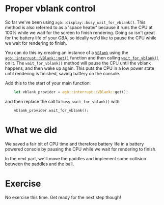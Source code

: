# Proper vblank control

So far we've been using `agb::display::busy_wait_for_vblank()`.
This method is also referred to as a 'space heater' because it runs the CPU at 100% while we wait for the screen to finish rendering.
Doing so isn't great for the battery life of your GBA, so ideally we'd like to pause the CPU while we wait for rendering to finish.

You can do this by creating an instance of a [`VBlank`](https://docs.rs/agb/latest/agb/interrupt/struct.VBlank.html) using the
[`agb::interrupt::VBlank::get()`](https://docs.rs/agb/latest/agb/interrupt/struct.VBlank.html#method.get) function and then
calling [`wait_for_vblank()`](https://docs.rs/agb/latest/agb/interrupt/struct.VBlank.html#method.wait_for_vblank) on it.
The `wait_for_vblank()` method will pause the CPU until the vblank happens, and then wake up again.
This puts the CPU in a low power state until rendering is finished, saving battery on the console.

Add this to the start of your main function:

```rust
    let vblank_provider = agb::interrupt::VBlank::get();
```

and then replace the call to `busy_wait_for_vblank()` with

```rust
    vblank_provider.wait_for_vblank();
```

# What we did

We saved a fair bit of CPU time and therefore battery life in a battery powered console by pausing the CPU while we wait for rendering to finish.

In the next part, we'll move the paddles and implement some collision between the paddles and the ball.

# Exercise

No exercise this time. Get ready for the next step though!
